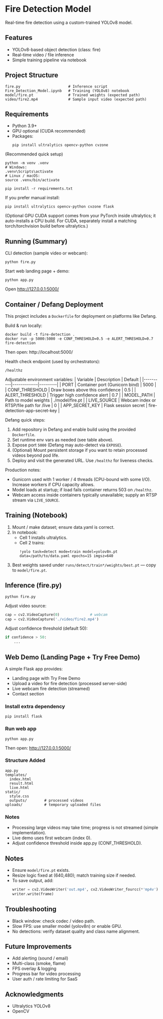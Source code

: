 # Fire Detection Model

Real-time fire detection using a custom-trained YOLOv8 model.

## Features
- YOLOv8-based object detection (class: fire)
- Real-time video / file inference
- Simple training pipeline via notebook

## Project Structure
```
fire.py                      # Inference script
Fire_Detection_Model.ipynb   # Training (YOLOv8) notebook
model/fire.pt                # Trained weights (expected path)
video/fire2.mp4              # Sample input video (expected path)
```

## Requirements
- Python 3.9+
- GPU optional (CUDA recommended)
- Packages:
  ```
  pip install ultralytics opencv-python cvzone
  ```
(Recommended quick setup)
```
python -m venv .venv
# Windows:
.venv\Scripts\activate
# Linux / macOS:
source .venv/bin/activate

pip install -r requirements.txt
```
If you prefer manual install:
```
pip install ultralytics opencv-python cvzone flask
```
(Optional GPU CUDA support comes from your PyTorch inside ultralytics; it auto-installs a CPU build. For CUDA, separately install a matching torch/torchvision build before ultralytics.)

## Running (Summary)
CLI detection (sample video or webcam):
```
python fire.py
```

Start web landing page + demo:
```
python app.py
```
Open http://127.0.0.1:5000/

## Container / Defang Deployment

This project includes a `Dockerfile` for deployment on platforms like Defang.

Build & run locally:
```
docker build -t fire-detection .
docker run -p 5000:5000 -e CONF_THRESHOLD=0.5 -e ALERT_THRESHOLD=0.7 fire-detection
```
Then open: http://localhost:5000/

Health check endpoint (used by orchestrators):
```
/healthz
```

Adjustable environment variables:
| Variable | Description | Default |
|----------|-------------|---------|
| PORT | Container port (Gunicorn bind) | 5000 |
| CONF_THRESHOLD | Draw boxes above this confidence | 0.5 |
| ALERT_THRESHOLD | Trigger high confidence alert | 0.7 |
| MODEL_PATH | Path to model weights | ./model/fire.pt |
| LIVE_SOURCE | Webcam index or RTSP/file path for /live | 0 |
| APP_SECRET_KEY | Flask session secret | fire-detection-app-secret-key |

Defang quick steps:
1. Add repository in Defang and enable build using the provided `Dockerfile`.
2. Set runtime env vars as needed (see table above).
3. Expose port `5000` (Defang may auto-detect via `EXPOSE`).
4. (Optional) Mount persistent storage if you want to retain processed videos beyond pod life.
5. Deploy and visit the generated URL. Use `/healthz` for liveness checks.

Production notes:
- Gunicorn used with 1 worker / 4 threads (CPU-bound with some I/O). Increase workers if CPU capacity allows.
- Model loads at startup; if load fails container returns 503 on `/healthz`.
- Webcam access inside containers typically unavailable; supply an RTSP stream via `LIVE_SOURCE`.

## Training (Notebook)
1. Mount / make dataset; ensure data.yaml is correct.
2. In notebook:
   - Cell 1 installs ultralytics.
   - Cell 2 trains:
     ```
     !yolo task=detect mode=train model=yolov8n.pt data=/path/to/data.yaml epochs=15 imgsz=640
     ```
3. Best weights saved under `runs/detect/train*/weights/best.pt` — copy to `model/fire.pt`.

## Inference (fire.py)
```
python fire.py
```
Adjust video source:
```python
cap = cv2.VideoCapture(0)              # webcam
cap = cv2.VideoCapture('./video/fire2.mp4')
```
Adjust confidence threshold (default 50):
```python
if confidence > 50:
    ...
```

## Web Demo (Landing Page + Try Free Demo)
A simple Flask app provides:
- Landing page with Try Free Demo
- Upload a video for fire detection (processed server-side)
- Live webcam fire detection (streamed)
- Contact section

### Install extra dependency
```
pip install flask
```

### Run web app
```
python app.py
```
Then open: http://127.0.0.1:5000/

### Structure Added
```
app.py
templates/
  index.html
  result.html
  live.html
static/
  style.css
  outputs/        # processed videos
uploads/          # temporary uploaded files
```

### Notes
- Processing large videos may take time; progress is not streamed (simple implementation).
- Live demo uses first webcam (index 0).
- Adjust confidence threshold inside app.py (CONF_THRESHOLD).

## Notes
- Ensure `model/fire.pt` exists.
- Resize logic fixed at (640,480); match training size if needed.
- To save output, add:
  ```python
  writer = cv2.VideoWriter('out.mp4', cv2.VideoWriter_fourcc(*'mp4v'), 30, (640,480))
  writer.write(frame)
  ```

## Troubleshooting
- Black window: check codec / video path.
- Slow FPS: use smaller model (yolov8n) or enable GPU.
- No detections: verify dataset quality and class name alignment.

## Future Improvements
- Add alerting (sound / email)
- Multi-class (smoke, flame)
- FPS overlay & logging
- Progress bar for video processing
- User auth / rate limiting for SaaS

## Acknowledgments
- Ultralytics YOLOv8
- OpenCV

